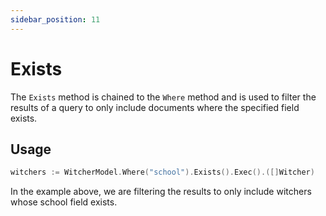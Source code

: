 ```yaml
---
sidebar_position: 11
---
```


# Exists

The `Exists` method is chained to the `Where` method and is used to filter the results of a query to only include documents where the specified field exists.

## Usage

```go
witchers := WitcherModel.Where("school").Exists().Exec().([]Witcher)
```

In the example above, we are filtering the results to only include witchers whose school field exists.